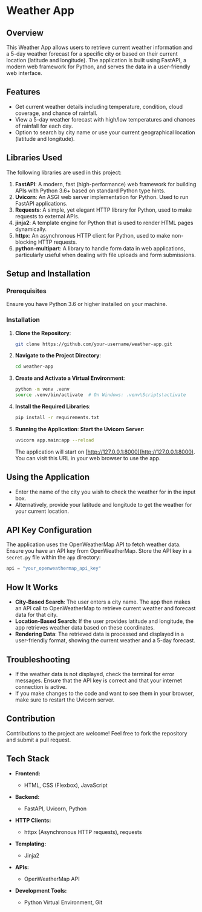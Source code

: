 # Weather App

## Overview
This Weather App allows users to retrieve current weather information and a 5-day weather forecast for a specific city or based on their current location (latitude and longitude). The application is built using FastAPI, a modern web framework for Python, and serves the data in a user-friendly web interface.

## Features
- Get current weather details including temperature, condition, cloud coverage, and chance of rainfall.
- View a 5-day weather forecast with high/low temperatures and chances of rainfall for each day.
- Option to search by city name or use your current geographical location (latitude and longitude).

## Libraries Used
The following libraries are used in this project:
1. **FastAPI**: A modern, fast (high-performance) web framework for building APIs with Python 3.6+ based on standard Python type hints.
2. **Uvicorn**: An ASGI web server implementation for Python. Used to run FastAPI applications.
3. **Requests**: A simple, yet elegant HTTP library for Python, used to make requests to external APIs.
4. **jinja2**: A template engine for Python that is used to render HTML pages dynamically.
5. **httpx**: An asynchronous HTTP client for Python, used to make non-blocking HTTP requests.
6. **python-multipart**: A library to handle form data in web applications, particularly useful when dealing with file uploads and form submissions.

## Setup and Installation

### Prerequisites
Ensure you have Python 3.6 or higher installed on your machine.

### Installation

1. **Clone the Repository**:
    ```sh
    git clone https://github.com/your-username/weather-app.git
    ```

2. **Navigate to the Project Directory**:
    ```sh
    cd weather-app
    ```

3. **Create and Activate a Virtual Environment**:
    ```sh
    python -m venv .venv
    source .venv/bin/activate  # On Windows: .venv\Scripts\activate
    ```

4. **Install the Required Libraries**:
    ```sh
    pip install -r requirements.txt
    ```

5. **Running the Application**:
    **Start the Uvicorn Server**:
    ```sh
    uvicorn app.main:app --reload
    ```
    The application will start on [http://127.0.0.1:8000](http://127.0.0.1:8000). You can visit this URL in your web browser to use the app.

## Using the Application

- Enter the name of the city you wish to check the weather for in the input box.
- Alternatively, provide your latitude and longitude to get the weather for your current location.

## API Key Configuration

The application uses the OpenWeatherMap API to fetch weather data. Ensure you have an API key from OpenWeatherMap. Store the API key in a `secret.py` file within the `app` directory:

```python
api = "your_openweathermap_api_key"
```

## How It Works

- **City-Based Search**: The user enters a city name. The app then makes an API call to OpenWeatherMap to retrieve current weather and forecast data for that city.
- **Location-Based Search**: If the user provides latitude and longitude, the app retrieves weather data based on these coordinates.
- **Rendering Data**: The retrieved data is processed and displayed in a user-friendly format, showing the current weather and a 5-day forecast.

## Troubleshooting

- If the weather data is not displayed, check the terminal for error messages. Ensure that the API key is correct and that your internet connection is active.
- If you make changes to the code and want to see them in your browser, make sure to restart the Uvicorn server.

## Contribution

Contributions to the project are welcome! Feel free to fork the repository and submit a pull request.

## Tech Stack

- **Frontend:**
  - HTML, CSS (Flexbox), JavaScript

- **Backend:**
  - FastAPI, Uvicorn, Python

- **HTTP Clients:**
  - httpx (Asynchronous HTTP requests), requests

- **Templating:**
  - Jinja2

- **APIs:**
  - OpenWeatherMap API

- **Development Tools:**
  - Python Virtual Environment, Git


